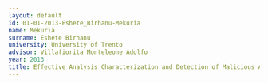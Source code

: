 ```yaml
---
layout: default 
id: 01-01-2013-Eshete_Birhanu-Mekuria
name: Mekuria
surname: Eshete Birhanu
university: University of Trento
advisor: Villafiorita Monteleone Adolfo
year: 2013
title: Effective Analysis Characterization and Detection of Malicious Activities on the Web
---
```


